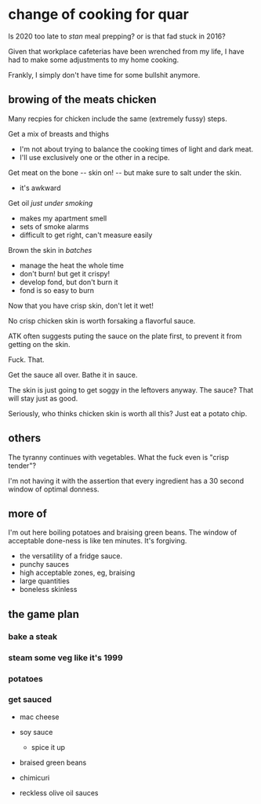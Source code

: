 # change of cooking for quar

Is 2020 too late to *stan* meal prepping? or is that fad stuck in 2016?

Given that workplace cafeterias have been wrenched from my life, I have had to make some adjustments to my home cooking. 

Frankly, I simply don't have time for some bullshit anymore. 

## browing of the meats chicken

Many recpies for chicken include the same (extremely fussy) steps. 

Get a mix of breasts and thighs
- I'm not about trying to balance the cooking times of light and dark meat. 
- I'll use exclusively one or the other in a recipe. 

Get meat on the bone -- skin on! -- but make sure to salt under the skin. 
- it's awkward 

Get oil *just under smoking* 
- makes my apartment smell
- sets of smoke alarms
- difficult to get right, can't measure easily

Brown the skin in *batches*
- manage the heat the whole time
- don't burn! but get it crispy!
- develop fond, but don't burn it
- fond is so easy to burn

Now that you have crisp skin, don't let it wet!

No crisp chicken skin is worth forsaking a flavorful sauce. 

ATK often suggests puting the sauce on the plate first, to prevent it from getting on the skin. 

Fuck. That. 

Get the sauce all over. Bathe it in sauce. 

The skin is just going to get soggy in the leftovers anyway. The sauce? That will stay just as good. 

Seriously, who thinks chicken skin is worth all this? Just eat a potato chip.

## others 

The tyranny continues with vegetables. What the fuck even is "crisp tender"? 

I'm not having it with the assertion that every ingredient has a 30 second window of optimal donness. 

## more of 
I'm out here boiling potatoes and braising green beans. The window of acceptable done-ness is like ten minutes. It's forgiving. 

- the versatility of a fridge sauce. 
- punchy sauces
- high acceptable zones, eg, braising 
- large quantities
- boneless skinless

## the game plan

### bake a steak

### steam some veg like it's 1999

### potatoes 

### get sauced
- mac cheese
- soy sauce
    - spice it up
- braised green beans
- chimicuri 

- reckless olive oil sauces

